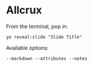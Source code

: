 
# Allcrux

From the terminal, pop in:

  ```yo reveal:slide "Slide Title"```

Available options:

 ```--markdown --attributes --notes```
